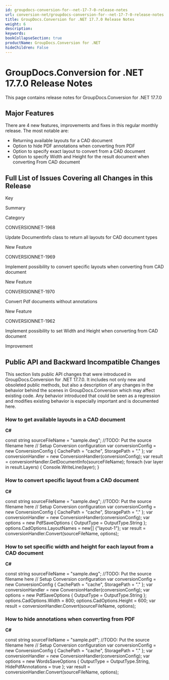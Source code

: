 ```yaml
---
id: groupdocs-conversion-for--net-17-7-0-release-notes
url: conversion-net/groupdocs-conversion-for--net-17-7-0-release-notes
title: GroupDocs.Conversion for .NET 17.7.0 Release Notes
weight: 6
description: 
keywords: 
bookCollapseSection: true
productName: GroupDocs.Conversion for .NET
hideChildren: False
---
```


# GroupDocs.Conversion for .NET 17.7.0 Release Notes


This page contains release notes for GroupDocs.Conversion for .NET 17.7.0

## Major Features

There are 4 new features, improvements and fixes in this regular monthly release. The most notable are:

*   Returning available layouts for a CAD document
*   Option to hide PDF annotations when converting from PDF
*   Option to specify exact layout to convert from a CAD document
*   Option to specify Width and Height for the result document when converting From CAD document  
      
    

## Full List of Issues Covering all Changes in this Release

Key

Summary

Category

CONVERSIONNET-1968

Update DocumentInfo class to return all layouts for CAD document types

New Feature

CONVERSIONNET-1969

Implement possibility to convert specific layouts when converting from CAD document

New Feature

CONVERSIONNET-1970

Convert Pdf documents without annotations

New Feature

CONVERSIONNET-1962

Implement possibility to set Width and Height when converting from CAD document

Improvement

## Public API and Backward Incompatible Changes

This section lists public API changes that were introduced in GroupDocs.Conversion for .NET 17.7.0. It includes not only new and obsoleted public methods, but also a description of any changes in the behavior behind the scenes in GroupDocs.Conversion which may affect existing code. Any behavior introduced that could be seen as a regression and modifies existing behavior is especially important and is documented here.

### How to get available layouts in a CAD document

**C#**

const string sourceFileName = "sample.dwg"; //TODO: Put the source filename here
// Setup Conversion configuration
var conversionConfig = new ConversionConfig
{
    CachePath = "cache",
    StoragePath = "."
};
var conversionHandler = new ConversionHandler(conversionConfig);
var result = conversionHandler.GetDocumentInfo(sourceFileName);
foreach (var layer in result.Layers)
{
    Console.WriteLine(layer);
}

### How to convert specific layout from a CAD document

**C#**

const string sourceFileName = "sample.dwg"; //TODO: Put the source filename here
// Setup Conversion configuration
var conversionConfig = new ConversionConfig
{
    CachePath = "cache",
    StoragePath = "."
};
var conversionHandler = new ConversionHandler(conversionConfig);
var options = new PdfSaveOptions
{
    OutputType = OutputType.String
};
options.CadOptions.LayoutNames = new\[\] {"layout-1"};
var result = conversionHandler.Convert<string>(sourceFileName, options);

### How to set specific width and height for each layout from a CAD document

**C#**

const string sourceFileName = "sample.dwg"; //TODO: Put the source filename here
// Setup Conversion configuration
var conversionConfig = new ConversionConfig
{
    CachePath = "cache",
    StoragePath = "."
};
var conversionHandler = new ConversionHandler(conversionConfig);
var options = new PdfSaveOptions
{
    OutputType = OutputType.String
};
options.CadOptions.Width = 800;
options.CadOptions.Height = 600;
var result = conversionHandler.Convert<string>(sourceFileName, options);

### How to hide annotations when converting from PDF

**C#**

const string sourceFileName = "sample.pdf"; //TODO: Put the source filename here
// Setup Conversion configuration
var conversionConfig = new ConversionConfig
{
    CachePath = "cache",
    StoragePath = "."
};
var conversionHandler = new ConversionHandler(conversionConfig);
var options = new WordsSaveOptions
{
    OutputType = OutputType.String,
    HidePdfAnnotations = true
};
var result = conversionHandler.Convert<string>(sourceFileName, options);

